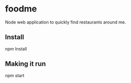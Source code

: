 # foodme
Node web application to quickly find restaurants around me.

## Install

npm Install

## Making it run

npm start

